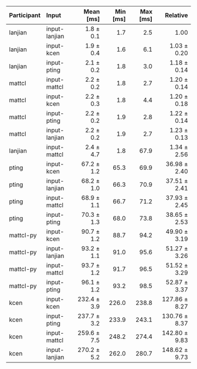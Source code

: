 | Participant | Input | Mean [ms] | Min [ms] | Max [ms] | Relative |
|:---|:---|---:|---:|---:|---:|
| lanjian | input-lanjian | 1.8 ± 0.1 | 1.7 | 2.5 | 1.00 |
| lanjian | input-kcen | 1.9 ± 0.4 | 1.6 | 6.1 | 1.03 ± 0.20 |
| lanjian | input-pting | 2.1 ± 0.2 | 1.8 | 3.0 | 1.18 ± 0.14 |
| mattcl | input-mattcl | 2.2 ± 0.2 | 1.8 | 2.7 | 1.20 ± 0.14 |
| mattcl | input-kcen | 2.2 ± 0.3 | 1.8 | 4.4 | 1.20 ± 0.18 |
| mattcl | input-pting | 2.2 ± 0.2 | 1.9 | 2.8 | 1.22 ± 0.14 |
| mattcl | input-lanjian | 2.2 ± 0.2 | 1.9 | 2.7 | 1.23 ± 0.13 |
| lanjian | input-mattcl | 2.4 ± 4.7 | 1.8 | 67.9 | 1.34 ± 2.56 |
| pting | input-kcen | 67.2 ± 1.2 | 65.3 | 69.9 | 36.98 ± 2.40 |
| pting | input-lanjian | 68.2 ± 1.0 | 66.3 | 70.9 | 37.51 ± 2.41 |
| pting | input-mattcl | 68.9 ± 1.1 | 66.7 | 71.2 | 37.93 ± 2.45 |
| pting | input-pting | 70.3 ± 1.3 | 68.0 | 73.8 | 38.65 ± 2.53 |
| mattcl-py | input-kcen | 90.7 ± 1.2 | 88.7 | 94.2 | 49.90 ± 3.19 |
| mattcl-py | input-lanjian | 93.2 ± 1.1 | 91.0 | 95.6 | 51.27 ± 3.26 |
| mattcl-py | input-mattcl | 93.7 ± 1.2 | 91.7 | 96.5 | 51.52 ± 3.29 |
| mattcl-py | input-pting | 96.1 ± 1.2 | 93.2 | 98.5 | 52.87 ± 3.37 |
| kcen | input-kcen | 232.4 ± 3.9 | 226.0 | 238.8 | 127.86 ± 8.27 |
| kcen | input-pting | 237.7 ± 3.2 | 233.9 | 243.1 | 130.76 ± 8.37 |
| kcen | input-mattcl | 259.6 ± 7.5 | 248.2 | 274.4 | 142.80 ± 9.83 |
| kcen | input-lanjian | 270.2 ± 5.2 | 262.0 | 280.7 | 148.62 ± 9.73 |
